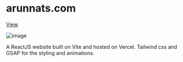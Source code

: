 # arunnats.com

[View](https://www.arunnats.com/)

![image](https://github.com/arunnats/portfolio/assets/118368673/dd88ce14-10eb-48aa-81d6-2cc3dc8aaf78)

A ReactJS website built on Vite and hosted on Vercel. Tailwind css and GSAP for the styling and animations.
